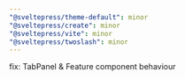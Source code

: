```yaml
---
"@sveltepress/theme-default": minor
"@sveltepress/create": minor
"@sveltepress/vite": minor
"@sveltepress/twoslash": minor
---
```


fix: TabPanel & Feature component behaviour

